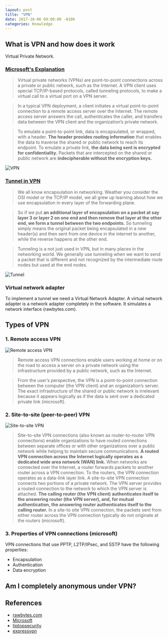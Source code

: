 ```yaml
---
layout: post
title: "VPN"
date: 2017-10-06 09:00:00 -0100
categories: Knowledge
---
```

## What is VPN and how does it work
Virtual Private Network.

### [Microsoft's Explanation](https://technet.microsoft.com/en-us/library/cc731954(v=ws.10).aspx)

> Virtual private networks (VPNs) are point-to-point connections across a private or public network, such as the Internet. A VPN client uses special TCP/IP-based protocols, called tunneling protocols, to make a virtual call to a virtual port on a VPN server.

> In a typical VPN deployment, a client initiates a virtual point-to-point connection to a remote access server over the Internet. The remote access server answers the call, authenticates the caller, and transfers data between the VPN client and the organization’s private network.

> To emulate a point-to-point link, data is encapsulated, or wrapped, with a header. **The header provides routing information** that enables the data to traverse the shared or public network to reach its endpoint. To emulate a private link, **the data being sent is encrypted for confidentiality.** Packets that are intercepted on the shared or public network are **indecipherable without the encryption keys.** 

![VPN](https://i-technet.sec.s-msft.com/dynimg/IC195333.gif)

### [Tunnel in VPN](http://www.rawbytes.com/virtual-private-networks-in-depth-technical-details/)

> We all know encapsulation in networking. Weather you consider the OSI model or the TCP/IP model, we all grew up learning about how we use encapsulation in every layer of the forwarding plane. 

> So if we put **an additional layer of encapsulation on a packet at say layer 3 or layer 2 on one end and then remove that layer at the other end, we form a tunnel between the two endpoints.** So tunneling simply means the original packet being encapsulated in a new header(s) and then sent from one device in the internet to another, while the reverse happens at the other end.

> Tunneling is a not just used in VPN, but in many places in the networking world. We generally use tunneling when we want to send a packet that is different and not recognized by the intermediate route nodes but used at the end nodes. 

![Tunnel](https://i-technet.sec.s-msft.com/dynimg/IC195334.gif)

### Virtual network adapter
To implement a tunnel we need a Virtual Network Adapter. A virtual network adapter is a network adapter completely in the software. It simulates a network interface (rawbytes.com). 

## Types of VPN
### 1. Remote access VPN
![Remote access VPN](https://tiptopsecurity.com/wp-content/uploads/2016/06/RemoteAccessVPN.png)

> Remote access VPN connections enable users working at home or on the road to access a server on a private network using the infrastructure provided by a public network, such as the Internet.

> From the user’s perspective, the VPN is a point-to-point connection between the computer (the VPN client) and an organization’s server. The exact infrastructure of the shared or public network is irrelevant because it appears logically as if the data is sent over a dedicated private link
(microsoft).

### 2. Site-to-site (peer-to-peer) VPN
![Site-to-site VPN](https://tiptopsecurity.com/wp-content/uploads/2016/06/SiteToSiteVPN.png)
> Site-to-site VPN connections (also known as router-to-router VPN connections) enable organizations to have routed connections between separate offices or with other organizations over a public network while helping to maintain secure communications. **A routed VPN connection across the Internet logically operates as a dedicated wide area network (WAN) link.** When networks are connected over the Internet, a router forwards packets to another router across a VPN connection. To the routers, the VPN connection operates as a data-link layer link.
> A site-to-site VPN connection connects two portions of a private network. The VPN server provides a routed connection to the network to which the VPN server is attached. **The calling router (the VPN client) authenticates itself to the answering router (the VPN server), and, for mutual authentication, the answering router authenticates itself to the calling router.** In a site-to site VPN connection, the packets sent from either router across the VPN connection typically do not originate at the routers (microsoft).

### 3. Properties of VPN connections (microsoft)
VPN connections that use PPTP, L2TP/IPsec, and SSTP have the following properties:
* Encapsulation
* Authentication
* Data encryption

## Am I completely anonymous under VPN?

## References
* [rawbytes.com](http://www.rawbytes.com/virtual-private-networks-in-depth-technical-details/)
* [Microsoft](https://technet.microsoft.com/en-us/library/cc731954(v=ws.10).aspx)
* [tiptopsecurity](https://tiptopsecurity.com/all-about-vpns/)
* [expressvpn](https://www.expressvpn.com/what-is-vpn)

